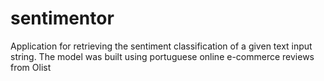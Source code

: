 # sentimentor
Application for retrieving the sentiment classification of a given text input string. The model was built using portuguese online e-commerce reviews from Olist
